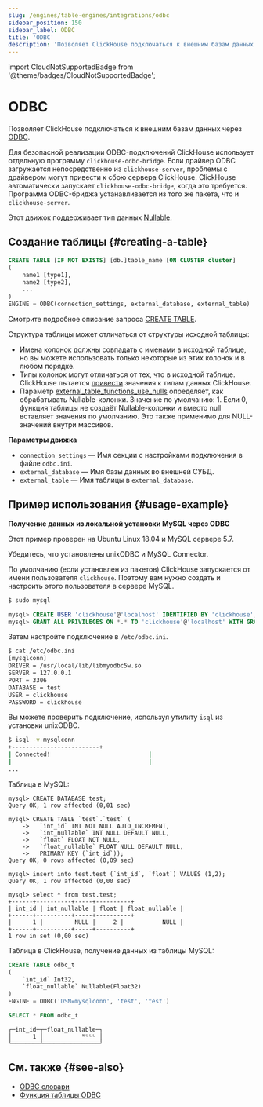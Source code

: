 ```yaml
---
slug: /engines/table-engines/integrations/odbc
sidebar_position: 150
sidebar_label: ODBC
title: 'ODBC'
description: 'Позволяет ClickHouse подключаться к внешним базам данных через ODBC.'
---
```


import CloudNotSupportedBadge from '@theme/badges/CloudNotSupportedBadge';


# ODBC

<CloudNotSupportedBadge/>

Позволяет ClickHouse подключаться к внешним базам данных через [ODBC](https://en.wikipedia.org/wiki/Open_Database_Connectivity).

Для безопасной реализации ODBC-подключений ClickHouse использует отдельную программу `clickhouse-odbc-bridge`. Если драйвер ODBC загружается непосредственно из `clickhouse-server`, проблемы с драйвером могут привести к сбою сервера ClickHouse. ClickHouse автоматически запускает `clickhouse-odbc-bridge`, когда это требуется. Программа ODBC-бриджа устанавливается из того же пакета, что и `clickhouse-server`.

Этот движок поддерживает тип данных [Nullable](../../../sql-reference/data-types/nullable.md).

## Создание таблицы {#creating-a-table}

``` sql
CREATE TABLE [IF NOT EXISTS] [db.]table_name [ON CLUSTER cluster]
(
    name1 [type1],
    name2 [type2],
    ...
)
ENGINE = ODBC(connection_settings, external_database, external_table)
```

Смотрите подробное описание запроса [CREATE TABLE](/sql-reference/statements/create/table).

Структура таблицы может отличаться от структуры исходной таблицы:

- Имена колонок должны совпадать с именами в исходной таблице, но вы можете использовать только некоторые из этих колонок и в любом порядке.
- Типы колонок могут отличаться от тех, что в исходной таблице. ClickHouse пытается [привести](/sql-reference/functions/type-conversion-functions#cast) значения к типам данных ClickHouse.
- Параметр [external_table_functions_use_nulls](/operations/settings/settings#external_table_functions_use_nulls) определяет, как обрабатывать Nullable-колонки. Значение по умолчанию: 1. Если 0, функция таблицы не создаёт Nullable-колонки и вместо null вставляет значения по умолчанию. Это также применимо для NULL-значений внутри массивов.

**Параметры движка**

- `connection_settings` — Имя секции с настройками подключения в файле `odbc.ini`.
- `external_database` — Имя базы данных во внешней СУБД.
- `external_table` — Имя таблицы в `external_database`.

## Пример использования {#usage-example}

**Получение данных из локальной установки MySQL через ODBC**

Этот пример проверен на Ubuntu Linux 18.04 и MySQL сервере 5.7.

Убедитесь, что установлены unixODBC и MySQL Connector.

По умолчанию (если установлен из пакетов) ClickHouse запускается от имени пользователя `clickhouse`. Поэтому вам нужно создать и настроить этого пользователя в сервере MySQL.

``` bash
$ sudo mysql
```

``` sql
mysql> CREATE USER 'clickhouse'@'localhost' IDENTIFIED BY 'clickhouse';
mysql> GRANT ALL PRIVILEGES ON *.* TO 'clickhouse'@'localhost' WITH GRANT OPTION;
```

Затем настройте подключение в `/etc/odbc.ini`.

``` bash
$ cat /etc/odbc.ini
[mysqlconn]
DRIVER = /usr/local/lib/libmyodbc5w.so
SERVER = 127.0.0.1
PORT = 3306
DATABASE = test
USER = clickhouse
PASSWORD = clickhouse
```

Вы можете проверить подключение, используя утилиту `isql` из установки unixODBC.

``` bash
$ isql -v mysqlconn
+-------------------------+
| Connected!                            |
|                                       |
...
```

Таблица в MySQL:

``` text
mysql> CREATE DATABASE test;
Query OK, 1 row affected (0,01 sec)

mysql> CREATE TABLE `test`.`test` (
    ->   `int_id` INT NOT NULL AUTO_INCREMENT,
    ->   `int_nullable` INT NULL DEFAULT NULL,
    ->   `float` FLOAT NOT NULL,
    ->   `float_nullable` FLOAT NULL DEFAULT NULL,
    ->   PRIMARY KEY (`int_id`));
Query OK, 0 rows affected (0,09 sec)

mysql> insert into test.test (`int_id`, `float`) VALUES (1,2);
Query OK, 1 row affected (0,00 sec)

mysql> select * from test.test;
+------+----------+-----+----------+
| int_id | int_nullable | float | float_nullable |
+------+----------+-----+----------+
|      1 |         NULL |     2 |           NULL |
+------+----------+-----+----------+
1 row in set (0,00 sec)
```

Таблица в ClickHouse, получение данных из таблицы MySQL:

``` sql
CREATE TABLE odbc_t
(
    `int_id` Int32,
    `float_nullable` Nullable(Float32)
)
ENGINE = ODBC('DSN=mysqlconn', 'test', 'test')
```

``` sql
SELECT * FROM odbc_t
```

``` text
┌─int_id─┬─float_nullable─┐
│      1 │           ᴺᵁᴸᴸ │
└────────┴────────────────┘
```

## См. также {#see-also}

- [ODBC словари](/sql-reference/dictionaries#mysql)
- [Функция таблицы ODBC](../../../sql-reference/table-functions/odbc.md)

